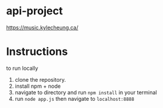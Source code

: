 # api-project

https://music.kylecheung.ca/

# Instructions

to run locally

1. clone the repository.
2. install npm + node
3. navigate to directory and run ```npm install``` in your terminal
4. run ```node app.js``` then navigate to ```localhost:8888```